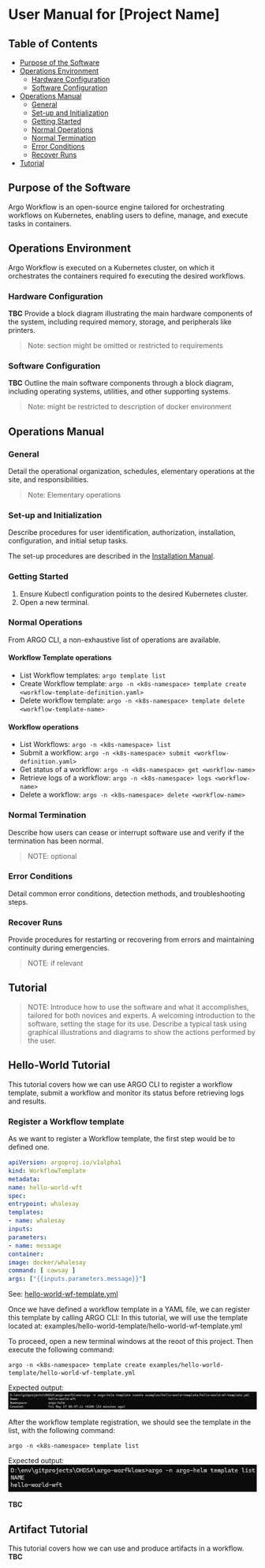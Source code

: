 # User Manual for [Project Name]

## Table of Contents
- [Purpose of the Software](#purpose-of-the-software)
- [Operations Environment](#operations-environment)
    - [Hardware Configuration](#hardware-configuration)
    - [Software Configuration](#software-configuration)
- [Operations Manual](#operations-manual)
    - [General](#general)
    - [Set-up and Initialization](#set-up-and-initialization)
    - [Getting Started](#getting-started)
    - [Normal Operations](#normal-operations)
    - [Normal Termination](#normal-termination)
    - [Error Conditions](#error-conditions)
    - [Recover Runs](#recover-runs)
- [Tutorial](#tutorial)

## Purpose of the Software

Argo Workflow is an open-source engine tailored for orchestrating workflows on Kubernetes, enabling users to define, manage, and execute tasks in containers.

## Operations Environment

Argo Workflow is executed on a Kubernetes cluster, on which it orchestrates the containers required fo executing the desired workflows.

### Hardware Configuration

**TBC**
Provide a block diagram illustrating the main hardware components of the system, including required memory, storage, and peripherals like printers.

> Note: section might be omitted or restricted to requirements

### Software Configuration
**TBC**
Outline the main software components through a block diagram, including operating systems, utilities, and other supporting systems.

> Note: might be restricted to description of docker environment

## Operations Manual

### General

Detail the operational organization, schedules, elementary operations at the site, and responsibilities.

> Note: Elementary operations

### Set-up and Initialization

Describe procedures for user identification, authorization, installation, configuration, and initial setup tasks.

The set-up procedures are described in the [Installation Manual](./installation_manual.md).

### Getting Started


1. Ensure Kubectl configuration points to the desired Kubernetes cluster.
2. Open a new terminal.


### Normal Operations

From ARGO CLI, a non-exhaustive list of operations are available. 

#### Workflow Template operations
- List Workflow templates: `argo template list`
- Create Workflow template: `argo -n <k8s-namespace> template create <workflow-template-definition.yaml>`
- Delete workflow template: `argo -n <k8s-namespace> template delete <workflow-template-name>`

#### Workflow operations
- List Workflows: `argo -n <k8s-namespace> list`
- Submit a workflow: `argo -n <k8s-namespace> submit <workflow-definition.yaml>`
- Get status of a workflow: `argo -n <k8s-namespace> get <workflow-name>`
- Retrieve logs of a workflow: `argo -n <k8s-namespace> logs <workflow-name>`
- Delete a workflow: `argo -n <k8s-namespace> delete <workflow-name>`

### Normal Termination

Describe how users can cease or interrupt software use and verify if the termination has been normal.

>NOTE: optional

### Error Conditions

Detail common error conditions, detection methods, and troubleshooting steps.

### Recover Runs

Provide procedures for restarting or recovering from errors and maintaining continuity during emergencies.

> NOTE: if relevant

## Tutorial

> NOTE: Introduce how to use the software and what it accomplishes, tailored for both novices and experts.
A welcoming introduction to the software, setting the stage for its use.
Describe a typical task using graphical illustrations and diagrams to show the actions performed by the user.

## Hello-World Tutorial
This tutorial covers how we can use ARGO CLI to register a workflow template, submit a workflow and monitor its status before retrieving logs and results.

### Register a Workflow template
As we want to register a Workflow template, the first step would be to defined one.
```yaml
apiVersion: argoproj.io/v1alpha1
kind: WorkflowTemplate
metadata:
name: hello-world-wft
spec:
entrypoint: whalesay
templates:
- name: whalesay
inputs:
parameters:
- name: message
container:
image: docker/whalesay
command: [ cowsay ]
args: ["{{inputs.parameters.message}}"]
```
See: [hello-world-wf-template.yml](../examples/hello-world-template/hello-world-wf-template.yml)

Once we have defined a workflow template in a YAML file, we can register this template by calling ARGO CLI:
In this tutorial, we will use the template located at: examples/hello-world-template/hello-world-wf-template.yml

To proceed, open a new terminal windows at the reoot of this project.
Then execute the following command:
```
argo -n <k8s-namespace> template create examples/hello-world-template/hello-world-wf-template.yml
```
Expected output:
![img.png](user_manual_resources/img.png)

After the workflow template registration, we should see the template in the list, with the following command:
```
argo -n <k8s-namespace> template list
```
Expected output:
![img.png](user_manual_resources/img-2.png)

**TBC**


## Artifact Tutorial
This tutorial covers how we can use and produce artifacts in a workflow.
**TBC**